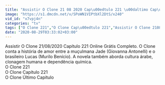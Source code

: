 ```yaml
---
title: "Assistir O Clone 21 08 2020 Cap\u00edtulo 221 \u00daltimo Cap\u00edtulo"
image: "https://s1.dmcdn.net/v/SPoWN1VIPtbXl2DtS/x240"
vid_id: "x7vpj4n"
categories: "tv"
tags: ["O Clone 221","O Clone Cap\u00edtulo 221","Assistir O Clone 21082020 Cap\u00edtulo 221"]
date: "2020-08-29T03:33:02+03:00"
---
```

Assistir O Clone 21/08/2020 Capítulo 221 Online Grátis Completo. O Clone conta a história de amor entre a muçulmana Jade (Giovanna Antonelli) e o brasileiro Lucas (Murilo Benício). A novela também aborda cultura árabe, clonagem humana e dependência química.  <br>O Clone 221  <br>O Clone Capítulo 221  <br>O Clone Último Capítulo
